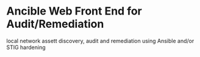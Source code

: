 # Ancible Web Front End for Audit/Remediation 
local network assett discovery, audit and remediation using Ansible and/or STIG hardening
